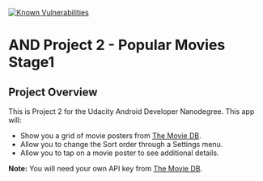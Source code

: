[![Known Vulnerabilities](https://snyk.io/test/github/brkline/AND_project2_popular_movies_stage1/badge.svg?targetFile=app/build.gradle)](https://snyk.io/test/github/brkline/AND_project2_popular_movies_stage1?targetFile=app/build.gradle)
# AND Project 2 - Popular Movies Stage1

## Project Overview

This is Project 2 for the Udacity Android Developer Nanodegree.  This app will:

- Show you a grid of movie posters from [The Movie DB](https://themoviedb.org).
- Allow you to change the Sort order through a Settings menu.
- Allow you to tap on a movie poster to see additional details.

**Note:** You will need your own API key from [The Movie DB](https://themoviedb.org).
